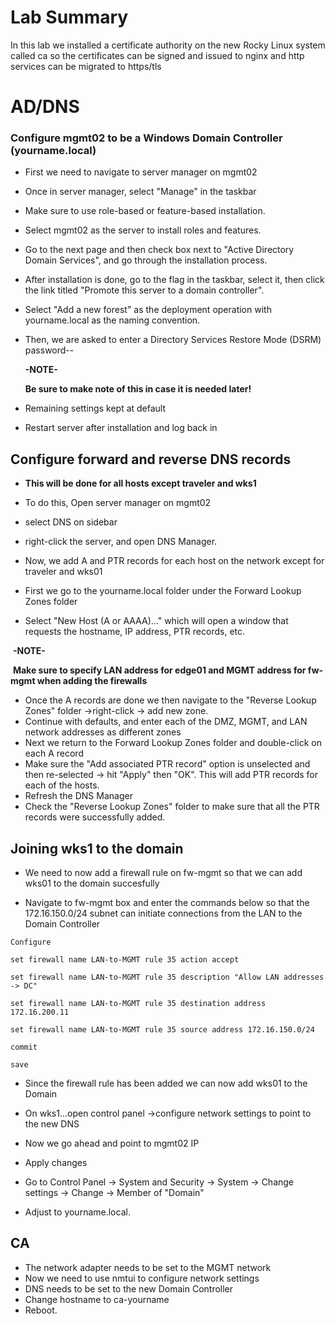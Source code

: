 # Lab Summary

In this lab we installed a certificate authority on the new Rocky Linux system called ca so the certificates can be signed and issued to nginx and http services can be migrated to https/tls

# AD/DNS

### Configure mgmt02 to be a Windows Domain Controller (yourname.local)

* First we need to navigate to server manager on mgmt02

* Once in server manager, select "Manage" in the taskbar

* Make sure to use role-based or feature-based installation. 

* Select mgmt02 as the server to install roles and features.

* Go to the next page and then check box next to "Active Directory Domain Services", and go through the installation process. 

* After installation is done, go to the flag in the taskbar, select it, then click the link titled "Promote this server to a domain controller". 

* Select "Add a new forest" as the deployment operation with yourname.local as the naming convention. 

* Then, we are asked to enter a Directory Services Restore Mode (DSRM) password--

  **-NOTE-**

  **Be sure to make note of this in case it is needed later!**

*  Remaining settings kept at default

* Restart server after installation and log back in

## Configure forward and reverse DNS records 

* **This will be done for all hosts except traveler and wks1**

* To do this, Open server manager on mgmt02
* select DNS on sidebar
* right-click the server, and open DNS Manager. 

* Now, we add A and PTR records for each host on the network except for traveler and wks01
* First we go to the yourname.local folder under the Forward Lookup Zones folder
* Select "New Host (A or AAAA)..." which will open a window that requests the hostname, IP address, PTR records, etc. 

​		**-NOTE-**

​		**Make sure to specify LAN address for edge01 and MGMT address for fw-mgmt when adding the firewalls**

* Once the A records are done we then navigate to the "Reverse Lookup Zones" folder ->right-click -> add new zone.
* Continue with defaults, and enter each of the DMZ, MGMT, and LAN network addresses as different zones 
* Next we return to the Forward Lookup Zones folder and double-click on each A record
*  Make sure the "Add associated PTR record" option is unselected and then re-selected -> hit "Apply" then "OK". This will add PTR records for each of the hosts. 
* Refresh the DNS Manager 
* Check the "Reverse Lookup Zones" folder to make sure that all the PTR records were successfully added.

## Joining  wks1 to the domain

* We need to now add a firewall rule on fw-mgmt so that we can add wks01 to the domain succesfully

* Navigate to fw-mgmt box and enter the commands below so that the 172.16.150.0/24 subnet can initiate connections from the LAN to the Domain Controller

`Configure`

`set firewall name LAN-to-MGMT rule 35 action accept`

`set firewall name LAN-to-MGMT rule 35 description "Allow LAN addresses -> DC"`

`set firewall name LAN-to-MGMT rule 35 destination address 172.16.200.11`

`set firewall name LAN-to-MGMT rule 35 source address 172.16.150.0/24`

`commit`

`save`



* Since the firewall rule has been added  we can now add wks01 to the Domain

* On wks1...open control panel ->configure network settings to point to the new DNS
*  Now we go ahead and point to mgmt02 IP
* Apply changes
*  Go to Control Panel -> System and Security -> System -> Change settings -> Change -> Member of "Domain"
* Adjust to yourname.local.

## CA

* The network adapter needs to be set to the MGMT network
* Now we need to use nmtui to configure network settings
* DNS needs to be set to the new Domain Controller
* Change hostname to ca-yourname 
* Reboot.



